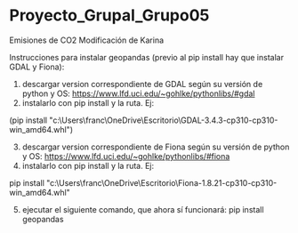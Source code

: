 # Proyecto_Grupal_Grupo05
Emisiones de CO2
Modificación de Karina

Instrucciones para instalar geopandas (previo al pip install hay que instalar GDAL y Fiona):
1) descargar version correspondiente de GDAL según su versión de python y OS: https://www.lfd.uci.edu/~gohlke/pythonlibs/#gdal
2) instalarlo con pip install y la ruta. Ej:

(pip install "c:\\Users\\franc\\OneDrive\\Escritorio\\GDAL-3.4.3-cp310-cp310-win_amd64.whl")

3) descargar version correspondiente de Fiona según su versión de python y OS: https://www.lfd.uci.edu/~gohlke/pythonlibs/#fiona
4) instalarlo con pip install y la ruta. Ej:

pip install "c:\\Users\\franc\\OneDrive\\Escritorio\\Fiona-1.8.21-cp310-cp310-win_amd64.whl"

5) ejecutar el siguiente comando, que ahora sí funcionará:
pip install geopandas

